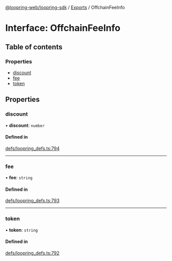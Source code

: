 [@loopring-web/loopring-sdk](../README.md) / [Exports](../modules.md) / OffchainFeeInfo

# Interface: OffchainFeeInfo

## Table of contents

### Properties

- [discount](OffchainFeeInfo.md#discount)
- [fee](OffchainFeeInfo.md#fee)
- [token](OffchainFeeInfo.md#token)

## Properties

### discount

• **discount**: `number`

#### Defined in

[defs/loopring_defs.ts:794](https://github.com/Loopring/loopring_sdk/blob/edf273a/src/defs/loopring_defs.ts#L794)

___

### fee

• **fee**: `string`

#### Defined in

[defs/loopring_defs.ts:793](https://github.com/Loopring/loopring_sdk/blob/edf273a/src/defs/loopring_defs.ts#L793)

___

### token

• **token**: `string`

#### Defined in

[defs/loopring_defs.ts:792](https://github.com/Loopring/loopring_sdk/blob/edf273a/src/defs/loopring_defs.ts#L792)
